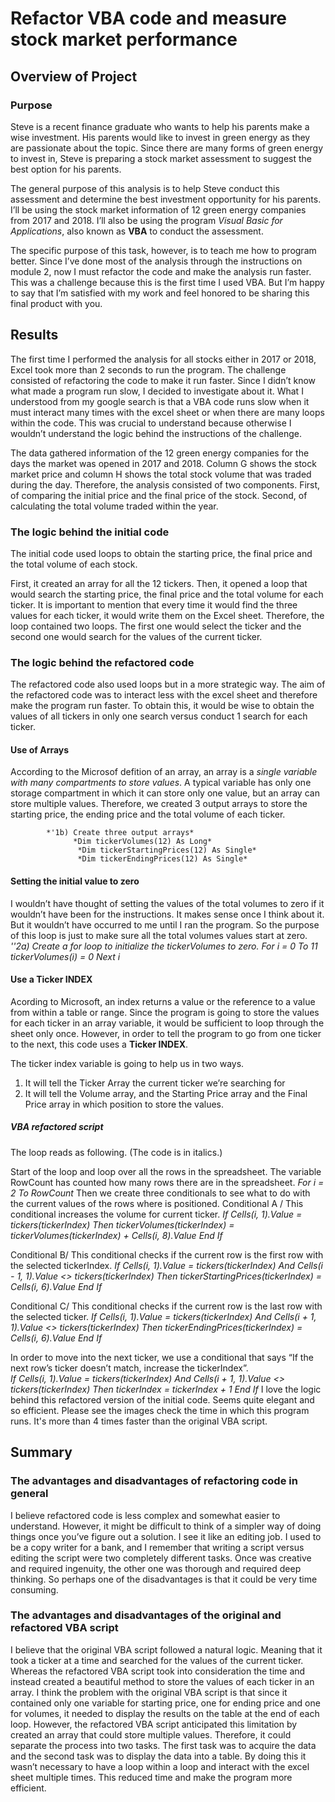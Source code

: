 # Refactor VBA code and measure stock market performance

## Overview of Project

### Purpose
Steve is a recent finance graduate who wants to help his parents make a wise investment. His parents would like to invest in green energy as they are passionate about the topic. Since there are many forms of green energy to invest in, Steve is preparing a stock market assessment to suggest the best option for his parents.

The general purpose of this analysis is to help Steve conduct this assessment and determine the best investment opportunity for his parents. I’ll be using the stock market information of 12 green energy companies from 2017 and 2018. I’ll also be using the program *Visual Basic for Applications*, also known as **VBA** to conduct the assessment.

The specific purpose of this task, however, is to teach me how to program better. Since I’ve done most of the analysis through the instructions on module 2, now I must refactor the code and make the analysis run faster. This was a challenge because this is the first time I used VBA. But I’m happy to say that I’m satisfied with my work and feel honored to be sharing this final product with you. 

## Results

The first time I performed the analysis for all stocks either in 2017 or 2018, Excel took more than 2 seconds to run the program. The challenge consisted of refactoring the code to make it run faster. Since I didn’t know what made a program run slow, I decided to investigate about it. 
What I understood from my google search is that a VBA code runs slow when it must interact many times with the excel sheet or when there are many loops within the code. This was crucial to understand because otherwise I wouldn’t understand the logic behind the instructions of the challenge.

The data gathered information of the 12 green energy companies for the days the market was opened in 2017 and 2018. Column G shows the stock market price and column H shows the total stock volume that was traded during the day. Therefore, the analysis consisted of two components. First, of comparing the initial price and the final price of the stock. Second, of calculating the total volume traded within the year.

### The logic behind the initial code 
The initial code used loops to obtain the starting price, the final price and the total volume of each stock.

First, it created an array for all the 12 tickers. Then, it opened a loop that would search the starting price, the final price and the total volume for each ticker. It is important to mention that every time it would find the three values for each ticker, it would write them on the Excel sheet. Therefore, the loop contained two loops. The first one would select the ticker and the second one would search for the values of the current ticker. 

### The logic behind the refactored code
The refactored code also used loops but in a more strategic way. 
The aim of the refactored code was to interact less with the excel sheet and therefore make the program run faster. To obtain this, it would be wise to obtain the values of all tickers in only one search versus conduct 1 search for each ticker. 

#### Use of Arrays
According to the Microsof defition of an array, an array is a *single variable with many compartments to store values*. A typical variable has only one storage compartment in which it can store only one value, but an array can store multiple values. Therefore, we created 3 output arrays to store the starting price, the ending price and the total volume of each ticker.

            *'1b) Create three output arrays*
                  *Dim tickerVolumes(12) As Long*
                   *Dim tickerStartingPrices(12) As Single*
                   *Dim tickerEndingPrices(12) As Single*
 
#### Setting the initial value to zero
I wouldn’t have thought of setting the values of the total volumes to zero if it wouldn’t have been for the instructions. It makes sense once I think about it. But it wouldn’t have occurred to me until I ran the program. So the purpose of this loop is just to make sure all the total volumes values start at zero. 
            *''2a) Create a for loop to initialize the tickerVolumes to zero.*
                 *For i = 0 To 11*
                 *tickerVolumes(i) = 0*
                 *Next i*

#### Use a Ticker INDEX
Acording to Microsoft, an index returns a value or the reference to a value from within a table or range. Since the program is going to store the values for each ticker in an array variable, it would be sufficient to loop through the sheet only once. However, in order to tell the program to go from one ticker to the next, this code uses a **Ticker INDEX**. 

The ticker index variable is going to help us in two ways. 
1.	It will tell the Ticker Array the current ticker we’re searching for 
2.	It will tell the Volume array, and the Starting Price array and the Final Price array in which position to store the values.

##### VBA refactored script
The loop reads as following. (The code is in italics.) 

Start of the loop and loop over all the rows in the spreadsheet. The variable RowCount has counted how many rows there are in the spreadsheet. 
    *For i = 2 To RowCount*
Then we create three conditionals to see what to do with the current values of the rows where is positioned. 
 Conditional A / This conditional increases the volume for current ticker.
     *If Cells(i, 1).Value = tickers(tickerIndex) Then*
       *tickerVolumes(tickerIndex) = tickerVolumes(tickerIndex) + Cells(i, 8).Value*
    *End If*

Conditional B/ This conditional checks if the current row is the first row with the selected tickerIndex.
    *If Cells(i, 1).Value = tickers(tickerIndex) And Cells(i - 1, 1).Value <> tickers(tickerIndex) Then*
    *tickerStartingPrices(tickerIndex) = Cells(i, 6).Value*
    *End If*
          
Conditional C/ This conditional checks if the current row is the last row with the selected ticker.
   *If Cells(i, 1).Value = tickers(tickerIndex) And Cells(i + 1, 1).Value <> tickers(tickerIndex) Then*
    *tickerEndingPrices(tickerIndex) = Cells(i, 6).Value*
   *End If*
    
In order to move into the next ticker, we use a conditional that says “If the next row’s ticker doesn’t match, increase the tickerIndex”.           
      *If Cells(i, 1).Value = tickers(tickerIndex) And Cells(i + 1, 1).Value <> tickers(tickerIndex) Then*
       *tickerIndex = tickerIndex + 1*
       *End If*
I love the logic behind this refactored version of the initial code. Seems quite elegant and so efficient. Please see the images check the time in which this program runs. It's more than 4 times faster than the original VBA script. 


## Summary

### The advantages and disadvantages of refactoring code in general

I believe refactored code is less complex and somewhat easier to understand. However, it might be difficult to think of a simpler way of doing things once you’ve figure out a solution. I see it like an editing job. I used to be a copy writer for a bank, and I remember that writing a script versus editing the script were two completely different tasks. Once was creative and required ingenuity, the other one was thorough and required deep thinking. So perhaps one of the disadvantages is that it could be very time consuming.

### The advantages and disadvantages of the original and refactored VBA script

I believe that the original VBA script followed a natural logic. Meaning that it took a ticker at a time and searched for the values of the current ticker. Whereas the refactored VBA script took into consideration the time and instead created a beautiful method to store the values of each ticker in an array. I think the problem with the original VBA script is that since it contained only one variable for starting price, one for ending price and one for volumes, it needed to display the results on the table at the end of each loop. However, the refactored VBA script anticipated this limitation by created an array that could store multiple values. Therefore, it could separate the process into two tasks. The first task was to acquire the data and the second task was to display the data into a table. By doing this it wasn’t necessary to have a loop within a loop and interact with the excel sheet multiple times. This reduced time and make the program more efficient. 
